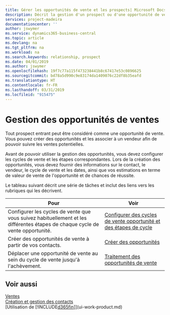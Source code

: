 ```yaml
---
title: Gérer les opportunités de vente et les prospects| Microsoft Docs
description: Décrit la gestion d'un prospect ou d'une opportunité de ventes entrant dans Business Central, et l'association de l'opportunité à un vendeur pour effectuer le suivi des ventes potentielles.
services: project-madeira
documentationcenter: ''
author: jswymer
ms.service: dynamics365-business-central
ms.topic: article
ms.devlang: na
ms.tgt_pltfrm: na
ms.workload: na
ms.search.keywords: relationship, prospect
ms.date: 04/01/2019
ms.author: jswymer
ms.openlocfilehash: 19f7c77a115f473238441b8c67417e53c0896625
ms.sourcegitcommit: bd78a5d990c9e83174da1409076c22df8b35eafd
ms.translationtype: HT
ms.contentlocale: fr-FR
ms.lasthandoff: 03/31/2019
ms.locfileid: "915475"
---
```

# <a name="managing-sales-opportunities"></a>Gestion des opportunités de ventes
Tout prospect entrant peut être considéré comme une opportunité de vente. Vous pouvez créer des opportunités et les associer à un vendeur afin de pouvoir suivre les ventes potentielles.

Avant de pouvoir utiliser la gestion des opportunités, vous devez configurer les cycles de vente et les étapes correspondantes. Lors de la création des opportunités, vous devez fournir des informations sur le contact, le vendeur, le cycle de vente et les dates, ainsi que vos estimations en terme de valeur de vente de l'opportunité et de chances de réussite.

Le tableau suivant décrit une série de tâches et inclut des liens vers les rubriques qui les décrivent.

| Pour | Voir |
| --- | --- |
| Configurer les cycles de vente que vous suivez habituellement et les différentes étapes de chaque cycle de vente opportunité. |[Configurer des cycles de vente opportunité et des étapes de cycle](marketing-how-setup-opportunity-sales-cycles-stages.md) |
| Créer des opportunités de vente à partir de vos contacts. |[Créer des opportunités](marketing-how-create-opportunities.md) |
| Déplacer une opportunité de vente au sein du cycle de vente jusqu'à l'achèvement. |[Traitement des opportunités de vente](marketing-processing-sales-opportunities.md) |

## <a name="see-also"></a>Voir aussi
[Ventes](sales-manage-sales.md)  
[Création et gestion des contacts](marketing-contacts.md)  
[Utilisation de [!INCLUDE[d365fin](includes/d365fin_md.md)]](ui-work-product.md)
